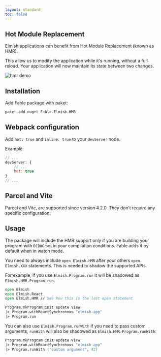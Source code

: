 ```yaml
---
layout: standard
toc: false
---
```


## Hot Module Replacement

Elmish applications can benefit from Hot Module Replacement (known as HMR).

This allow us to modify the application while it's running, without a full reload. Your application will now maintain its state between two changes.

![hmr demo](/hmr/static/img/hmr_demo.gif)

## Installation
Add Fable package with paket:

```sh
paket add nuget Fable.Elmish.HMR
```

## Webpack configuration

Add `hot: true` and `inline: true` to your `devServer` node.

Example:

```js
// ...
devServer: {
    // ...
    hot: true
}
// ...
```

## Parcel and Vite

Parcel and Vite, are supported since version 4.2.0. They don't require any specific configuration.

## Usage

The package will include the HMR support only if you are building your program with `DEBUG` set in your compilation conditions. Fable adds it by default when in watch mode.

You need to always include `open Elmish.HMR` after your others `open Elmish.XXX` statements. This is needed to shadow the supported APIs.

For example, if you use `Elmish.Program.run` it will be shadowed as `Elmish.HMR.Program.run`.

```fs
open Elmish
open Elmish.React
open Elmish.HMR // See how this is the last open statement

Program.mkProgram init update view
|> Program.withReactSynchronous "elmish-app"
|> Program.run
```

You can also use `Elmish.Program.runWith` if you need to pass custom arguments, `runWith` will also be shadowed as `Elmish.HMR.Program.runWith`:

```fs
Program.mkProgram init update view
|> Program.withReactSynchronous "elmish-app"
|> Program.runWith ("custom argument", 42)
```
